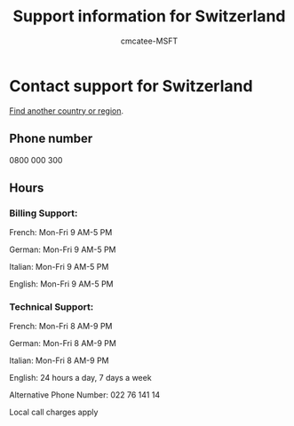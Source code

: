 ﻿---                                
title: Support information for Switzerland
author: cmcatee-MSFT
f1.keywords:
- NOCSH
ms.author: cmcatee
manager: mnirkhe
audience: Admin
ms.topic: reference
ms.service: o365-administration
ms.collection: Adm_Support
localization_priority: Normal
description: Learn how to contact support for your country or region.
ROBOTS: NOINDEX, NOFOLLOW
---

# Contact support for Switzerland

[Find another country or region](../contact-support-for-business-products.md).

## Phone number
0800 000 300

## Hours
### Billing Support:

French: Mon-Fri 9 AM-5 PM

German: Mon-Fri 9 AM-5 PM

Italian: Mon-Fri 9 AM-5 PM

English: Mon-Fri 9 AM-5 PM

### Technical Support:

French: Mon-Fri 8 AM-9 PM

German: Mon-Fri 8 AM-9 PM

Italian: Mon-Fri 8 AM-9 PM

English: 24 hours a day, 7 days a week

Alternative Phone Number: 022 76 141 14

Local call charges apply